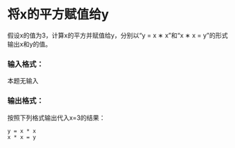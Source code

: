 # 将x的平方赋值给y
假设x的值为3，计算x的平方并赋值给y，分别以“y = x ∗ x”和“x ∗ x = y”的形式输出x和y的值。

### 输入格式：
本题无输入

### 输出格式：
按照下列格式输出代入x=3的结果：
```
y = x * x
x * x = y
```